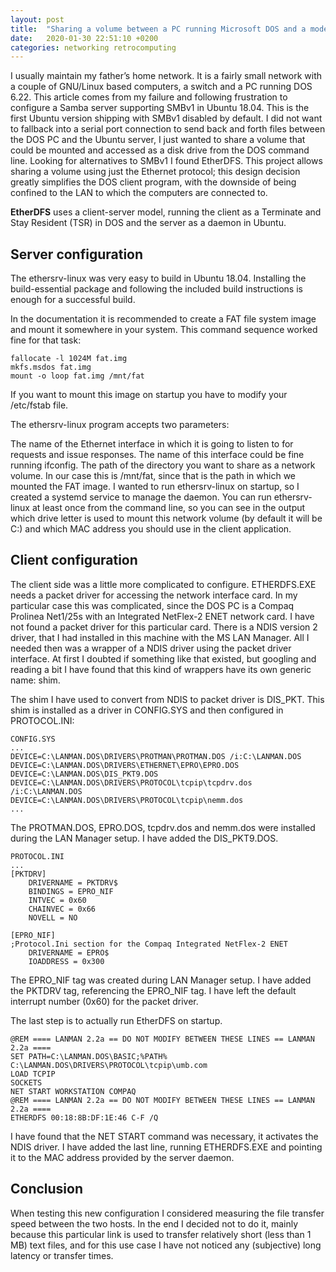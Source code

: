```yaml
---
layout: post
title:  "Sharing a volume between a PC running Microsoft DOS and a modern Ubuntu server"
date:   2020-01-30 22:51:10 +0200
categories: networking retrocomputing
---
```

I usually maintain my father’s home network. It is a fairly small network with a couple of GNU/Linux based computers, a switch and a PC running DOS 6.22. This article comes from my failure and following frustration to configure a Samba server supporting SMBv1 in Ubuntu 18.04. This is the first Ubuntu version shipping with SMBv1 disabled by default. I did not want to fallback into a serial port connection to send back and forth files between the DOS PC and the Ubuntu server, I just wanted to share a volume that could be mounted and accessed as a disk drive from the DOS command line. Looking for alternatives to SMBv1 I found EtherDFS. This project allows sharing a volume using just the Ethernet protocol; this design decision greatly simplifies the DOS client program, with the downside of being confined to the LAN to which the computers are connected to.

**EtherDFS** uses a client-server model, running the client as a Terminate and Stay Resident (TSR) in DOS and the server as a daemon in Ubuntu.

## Server configuration

The ethersrv-linux was very easy to build in Ubuntu 18.04. Installing the build-essential package and following the included build instructions is enough for a successful build.

In the documentation it is recommended to create a FAT file system image and mount it somewhere in your system. This command sequence worked fine for that task:

```console
fallocate -l 1024M fat.img
mkfs.msdos fat.img
mount -o loop fat.img /mnt/fat
```

If you want to mount this image on startup you have to modify your /etc/fstab file.

The ethersrv-linux program accepts two parameters:

The name of the Ethernet interface in which it is going to listen to for requests and issue responses. The name of this interface could be fine running ifconfig.
The path of the directory you want to share as a network volume. In our case this is /mnt/fat, since that is the path in which we mounted the FAT image.
I wanted to run ethersrv-linux on startup, so I created a systemd service to manage the daemon. You can run ethersrv-linux at least once from the command line, so you can see in the output which drive letter is used to mount this network volume (by default it will be C:) and which MAC address you should use in the client application.

## Client configuration

The client side was a little more complicated to configure. ETHERDFS.EXE needs a packet driver for accessing the network interface card. In my particular case this was complicated, since the DOS PC is a Compaq Prolinea Net1/25s with an Integrated NetFlex-2 ENET network card. I have not found a packet driver for this particular card. There is a NDIS version 2 driver, that I had installed in this machine with the MS LAN Manager. All I needed then was a wrapper of a NDIS driver using the packet driver interface. At first I doubted if something like that existed, but googling and reading a bit I have found that this kind of wrappers have its own generic name: shim.

The shim I have used to convert from NDIS to packet driver is DIS_PKT. This shim is installed as a driver in CONFIG.SYS and then configured in PROTOCOL.INI:

```console
CONFIG.SYS
...
DEVICE=C:\LANMAN.DOS\DRIVERS\PROTMAN\PROTMAN.DOS /i:C:\LANMAN.DOS
DEVICE=C:\LANMAN.DOS\DRIVERS\ETHERNET\EPRO\EPRO.DOS
DEVICE=C:\LANMAN.DOS\DIS_PKT9.DOS
DEVICE=C:\LANMAN.DOS\DRIVERS\PROTOCOL\tcpip\tcpdrv.dos /i:C:\LANMAN.DOS
DEVICE=C:\LANMAN.DOS\DRIVERS\PROTOCOL\tcpip\nemm.dos
...
```
The PROTMAN.DOS, EPRO.DOS, tcpdrv.dos and nemm.dos were installed during the LAN Manager setup. I have added the DIS_PKT9.DOS.

```console
PROTOCOL.INI
...
[PKTDRV]
    DRIVERNAME = PKTDRV$
    BINDINGS = EPRO_NIF
    INTVEC = 0x60
    CHAINVEC = 0x66
    NOVELL = NO

[EPRO_NIF]
;Protocol.Ini section for the Compaq Integrated NetFlex-2 ENET
    DRIVERNAME = EPRO$
    IOADDRESS = 0x300
```

The EPRO_NIF tag was created during LAN Manager setup. I have added the PKTDRV tag, referencing the EPRO_NIF tag. I have left the default interrupt number (0x60) for the packet driver.

The last step is to actually run EtherDFS on startup.

```console
@REM ==== LANMAN 2.2a == DO NOT MODIFY BETWEEN THESE LINES == LANMAN 2.2a ====
SET PATH=C:\LANMAN.DOS\BASIC;%PATH%
C:\LANMAN.DOS\DRIVERS\PROTOCOL\tcpip\umb.com
LOAD TCPIP
SOCKETS
NET START WORKSTATION COMPAQ
@REM ==== LANMAN 2.2a == DO NOT MODIFY BETWEEN THESE LINES == LANMAN 2.2a ====
ETHERDFS 00:18:8B:DF:1E:46 C-F /Q
```

I have found that the NET START command was necessary, it activates the NDIS driver. I have added the last line, running ETHERDFS.EXE and pointing it to the MAC address provided by the server daemon.

## Conclusion

When testing this new configuration I considered measuring the file transfer speed between the two hosts. In the end I decided not to do it, mainly because this particular link is used to transfer relatively short (less than 1 MB) text files, and for this use case I have not noticed any (subjective) long latency or transfer times.

